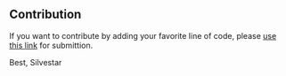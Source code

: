 ## Contribution

If you want to contribute by adding your favorite line of code, please [use this link] for submittion.

Best,
Silvestar

[use this link]: https://cld.silvestar.codes/commit/
